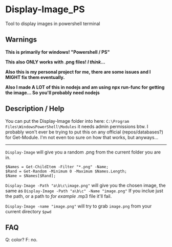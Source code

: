 # Display-Image_PS
Tool to display images in powershell terminal

## Warnings

**This is primarily for windows! "Powershell / PS"**

**This also ONLY works with .png files! *I think...***

**Also this is my personal project for me, there are some issues and I MIGHT fix them eventually.**

**Also I made A LOT of this in nodejs and am using npx run-func for getting the image... So you'll probably need nodejs**

## Description / Help

You can put the Display-Image folder into here: `C:\Program Files\WindowsPowerShell\Modules` it needs admin permissions btw.
I probably won't ever be trying to put this on any official (repos/databases?) for Get-Module. I'm not even too sure on how that works, but anyways...

<hr>

`Display-Image` will give you a random .png from the current folder you are in.

    $Names = Get-ChildItem -Filter "*.png" -Name;
    $Rand = Get-Random -Minimum 0 -Maximum $Names.Length;
    $Name = $Names[$Rand];
  
`Display-Image -Path "a\b\c\image.png"` will give you the chosen image, the same as `Display-Image -Path "a\b\c" -Name "image.png"`
If you inclue just the path, or a path to *for example* .mp3 file it'll fail.

`Display-Image -name "image.png"` will try to grab `image.png` from your current directory `$pwd`

## FAQ

Q: color? F: no.
